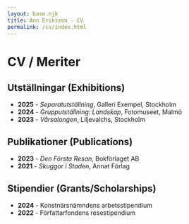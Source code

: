 ```yaml
---
layout: base.njk
title: Ann Eriksson - CV
permalink: /cv/index.html
---
```


# CV / Meriter

## Utställningar (Exhibitions)

- **2025** - *Separatutställning*, Galleri Exempel, Stockholm
- **2024** - *Grupputställning: Landskap*, Fotomuseet, Malmö
- **2023** - *Vårsalongen*, Liljevalchs, Stockholm

## Publikationer (Publications)

- **2023** - *Den Första Resan*, Bokförlaget AB
- **2021** - *Skuggor i Staden*, Annat Förlag

## Stipendier (Grants/Scholarships)

- **2024** - Konstnärsnämndens arbetsstipendium
- **2022** - Författarfondens resestipendium
